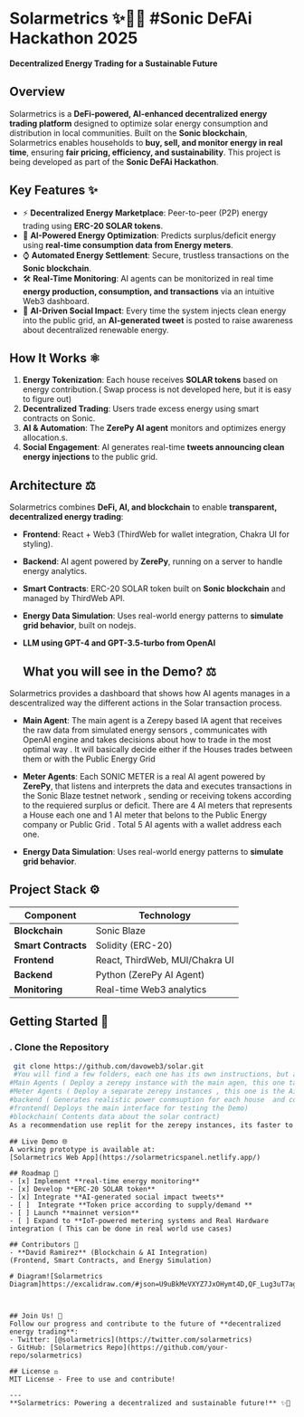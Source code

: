 
# Solarmetrics ✨🏡🌌 #Sonic DeFAi Hackathon 2025

**Decentralized Energy Trading for a Sustainable Future**

## Overview
Solarmetrics is a **DeFi-powered, AI-enhanced decentralized energy trading platform** designed to optimize solar energy consumption and distribution in local communities. Built on the **Sonic blockchain**, Solarmetrics enables households to **buy, sell, and monitor energy in real time**, ensuring **fair pricing, efficiency, and sustainability**. This project is being developed as part of the **Sonic DeFAi Hackathon**.

## Key Features ✨
- ⚡ **Decentralized Energy Marketplace**: Peer-to-peer (P2P) energy trading using **ERC-20 SOLAR tokens**.
- 🔄 **AI-Powered Energy Optimization**: Predicts surplus/deficit energy using **real-time consumption data from Energy meters**.
- ⌚ **Automated Energy Settlement**: Secure, trustless transactions on the **Sonic blockchain**.
- 🛠 **Real-Time Monitoring**: AI agents can be monitorized in real time **energy production, consumption, and transactions** via an intuitive Web3 dashboard.
- 🔗 **AI-Driven Social Impact**: Every time the system injects clean energy into the public grid, an **AI-generated tweet** is posted to raise awareness about decentralized renewable energy.

## How It Works ⚛
1. **Energy Tokenization**: Each house receives **SOLAR tokens** based on energy contribution.( Swap process is not developed here, but it is easy to figure out)
2. **Decentralized Trading**: Users trade excess energy using smart contracts on Sonic.
3. **AI & Automation**: The **ZerePy AI agent** monitors and optimizes energy allocation.s.
4. **Social Engagement**: AI generates real-time **tweets announcing clean energy injections** to the public grid.

## Architecture ⚖️
Solarmetrics combines **DeFi, AI, and blockchain** to enable **transparent, decentralized energy trading**:
- **Frontend**: React + Web3 (ThirdWeb for wallet integration, Chakra UI for styling).
- **Backend**: AI agent powered by **ZerePy**, running on a server to handle energy analytics.
- **Smart Contracts**: ERC-20 SOLAR token built on **Sonic blockchain** and managed by ThirdWeb API.
- **Energy Data Simulation**: Uses real-world energy patterns to **simulate grid behavior**, built on nodejs.
- **LLM using GPT-4 and GPT-3.5-turbo from OpenAI**

  ## What you will see in the Demo? ⚖️
Solarmetrics provides a dashboard that shows how AI agents manages in a descentralized way the different actions in the Solar transaction process.
- **Main Agent**: The main agent is a Zerepy based IA agent that receives the raw data from simulated energy sensors , communicates with OpenAI engine and takes decisions about how to trade in the most optimal way . It will basically decide either if the Houses trades between them or with the Public Energy Grid
- **Meter Agents**: Each SONIC METER is a real AI agent powered by **ZerePy**, that listens and interprets the data and executes transactions in the Sonic Blaze testnet network , sending or receiving tokens according to the requiered surplus or deficit. There are 4 AI meters that represents a House each one and 1 AI meter that belons to the Public Energy company or Public Grid . Total 5 AI agents with a wallet address each one.

- **Energy Data Simulation**: Uses real-world energy patterns to **simulate grid behavior**.

## Project Stack ⚙️
| Component | Technology |
|-----------|------------|
| **Blockchain** | Sonic Blaze |
| **Smart Contracts** | Solidity (ERC-20) |
| **Frontend** | React, ThirdWeb, MUI/Chakra UI |
| **Backend** | Python (ZerePy AI Agent) | Node JS for simulating sensor inputs
| **Monitoring** | Real-time Web3 analytics |

## Getting Started 🚀
### . Clone the Repository
```bash
 git clone https://github.com/davoweb3/solar.git
 #You will find a few folders, each one has its own instructions, but as a tip:
#Main Agents ( Deploy a zerepy instance with the main agen, this one takes decisions about energy trading)
#Meter Agents ( Deploy a separate zerepy instances , this one is the Ai agents that process the transaction on sonic)
#backend ( Generates realistic power conmsuption for each house  and connects to the frontend)
#frontend( Deploys the main interface for testing the Demo)
#blockchain( Contents data about the solar contract)
As a recommendation use replit for the zerepy instances, its faster to deploy! 
```
```
## Live Demo 🌐
A working prototype is available at:
[Solarmetrics Web App](https://solarmetricspanel.netlify.app/)

## Roadmap 👀
- [x] Implement **real-time energy monitoring**
- [x] Develop **ERC-20 SOLAR token**
- [x] Integrate **AI-generated social impact tweets**
- [ ]  Integrate **Token price according to supply/demand **
- [ ] Launch **mainnet version**
- [ ] Expand to **IoT-powered metering systems and Real Hardware integration ( This can be done in real world use cases)

## Contributors 💪
- **David Ramirez** (Blockchain & AI Integration)
(Frontend, Smart Contracts, and Energy Simulation)

# Diagram![Solarmetrics Diagram]https://excalidraw.com/#json=U9uBkMeVXYZ7JxOHymt4D,QF_Lug3uT7agX39285TUnQ



## Join Us! 🌟
Follow our progress and contribute to the future of **decentralized energy trading**:
- Twitter: [@solarmetrics](https://twitter.com/solarmetrics)
- GitHub: [Solarmetrics Repo](https://github.com/your-repo/solarmetrics)

## License ⚖️
MIT License - Free to use and contribute!

---
**Solarmetrics: Powering a decentralized and sustainable future!** ✨🚀

